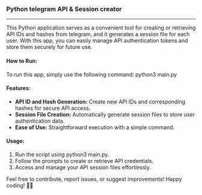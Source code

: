 ### Python telegram API & Session creator 
---
This Python application serves as a convenient tool for creating or retrieving API IDs and hashes from telegram, and it generates a session file for each user. With this app, you can easily manage API authentication tokens and store them securely for future use.

#### How to Run:
To run this app, simply use the following command:
python3 main.py


#### Features:
- **API ID and Hash Generation:** Create new API IDs and corresponding hashes for secure API access.
- **Session File Creation:** Automatically generate session files to store user authentication data.
- **Ease of Use:** Straightforward execution with a simple command.

#### Usage:
1. Run the script using python3 main.py.
2. Follow the prompts to create or retrieve API credentials.
3. Access and manage your API session files effortlessly.

Feel free to contribute, report issues, or suggest improvements! Happy coding! 🐍✨
